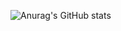 
![Anurag's GitHub stats](https://github-readme-stats.vercel.app/api?username=Basci0&show_icons=true&theme=radical)

